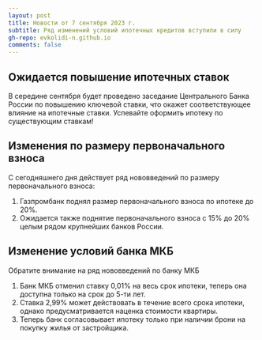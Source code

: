```yaml
---
layout: post
title: Новости от 7 сентября 2023 г.
subtitle: Ряд изменений условий ипотечных кредитов вступили в силу
gh-repo: evkolidi-n.github.io
comments: false
---
```


## Ожидается повышение ипотечных ставок

В середине сентября будет проведено заседание Центрального Банка России по повышению ключевой ставки, что окажет соответствующее влияние на ипотечные ставки. 
Успевайте оформить ипотеку по существующим ставкам!

## Изменения по размеру первоначального взноса

С сегодняшнего дня действует ряд нововведений по размеру первоначального взноса:
1. Газпромбанк поднял размер первоначального взноса по ипотеке до 20%.
2. Ожидается также поднятие первоначального взноса с 15% до 20% целым рядом крупнейших банков России.

## Изменение условий банка МКБ

Обратите внимание на ряд нововведений по банку МКБ

1. Банк МКБ отменил ставку 0,01% на весь срок ипотеки, теперь она доступна только на срок до 5-ти лет.
2. Ставка 2,99% может действовать в течение всего срока ипотеки, однако предусматривается наценка стоимости квартиры.
3. Теперь банк согласовывает ипотеку только при наличии брони на покупку жилья от застройщика.

